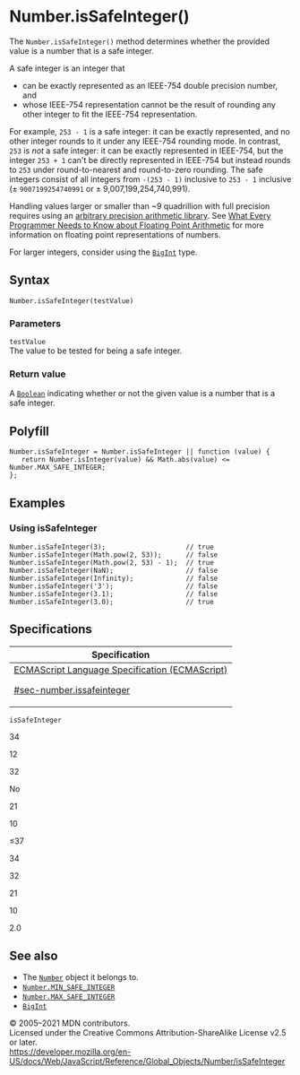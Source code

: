 # Number.isSafeInteger()

The `Number.isSafeInteger()` method determines whether the provided value is a number that is a safe integer.

A safe integer is an integer that

-   can be exactly represented as an IEEE-754 double precision number, and
-   whose IEEE-754 representation cannot be the result of rounding any other integer to fit the IEEE-754 representation.

For example, `253 - 1` is a safe integer: it can be exactly represented, and no other integer rounds to it under any IEEE-754 rounding mode. In contrast, `253` is _not_ a safe integer: it can be exactly represented in IEEE-754, but the integer `253 + 1` can't be directly represented in IEEE-754 but instead rounds to `253` under round-to-nearest and round-to-zero rounding. The safe integers consist of all integers from `-(253 - 1)` inclusive to `253 - 1` inclusive (± `9007199254740991` or ± 9,007,199,254,740,991).

Handling values larger or smaller than ~9 quadrillion with full precision requires using an [arbitrary precision arithmetic library](https://en.wikipedia.org/wiki/Arbitrary-precision_arithmetic). See [What Every Programmer Needs to Know about Floating Point Arithmetic](https://floating-point-gui.de/) for more information on floating point representations of numbers.

For larger integers, consider using the [`BigInt`](../bigint) type.

## Syntax

    Number.isSafeInteger(testValue)

### Parameters

`testValue`  
The value to be tested for being a safe integer.

### Return value

A [`Boolean`](../boolean) indicating whether or not the given value is a number that is a safe integer.

## Polyfill

    Number.isSafeInteger = Number.isSafeInteger || function (value) {
       return Number.isInteger(value) && Math.abs(value) <= Number.MAX_SAFE_INTEGER;
    };

## Examples

### Using isSafeInteger

    Number.isSafeInteger(3);                    // true
    Number.isSafeInteger(Math.pow(2, 53));      // false
    Number.isSafeInteger(Math.pow(2, 53) - 1);  // true
    Number.isSafeInteger(NaN);                  // false
    Number.isSafeInteger(Infinity);             // false
    Number.isSafeInteger('3');                  // false
    Number.isSafeInteger(3.1);                  // false
    Number.isSafeInteger(3.0);                  // true

## Specifications

<table><thead><tr class="header"><th>Specification</th></tr></thead><tbody><tr class="odd"><td><a href="https://tc39.es/ecma262/#sec-number.issafeinteger">ECMAScript Language Specification (ECMAScript) 
<br/>

<span class="small">#sec-number.issafeinteger</span></a></td></tr></tbody></table>

`isSafeInteger`

34

12

32

No

21

10

≤37

34

32

21

10

2.0

## See also

-   The [`Number`](../number) object it belongs to.
-   [`Number.MIN_SAFE_INTEGER`](min_safe_integer)
-   [`Number.MAX_SAFE_INTEGER`](max_safe_integer)
-   [`BigInt`](../bigint)

© 2005–2021 MDN contributors.  
Licensed under the Creative Commons Attribution-ShareAlike License v2.5 or later.  
<a href="https://developer.mozilla.org/en-US/docs/Web/JavaScript/Reference/Global_Objects/Number/isSafeInteger" class="_attribution-link">https://developer.mozilla.org/en-US/docs/Web/JavaScript/Reference/Global_Objects/Number/isSafeInteger</a>
